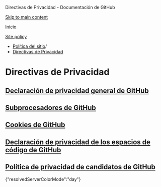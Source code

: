 Directivas de Privacidad - Documentación de GitHub

[Skip to main content](#main-content)

[Inicio](/es)

[Site policy](/es/site-policy)

* [Política del sitio](/es/site-policy)/
* [Directivas de Privacidad](/es/site-policy/privacy-policies)

Directivas de Privacidad
==========

[Declaración de privacidad general de GitHub](/es/site-policy/privacy-policies/github-general-privacy-statement)
----------

[Subprocesadores de GitHub](/es/site-policy/privacy-policies/github-subprocessors)
----------

[Cookies de GitHub](/es/site-policy/privacy-policies/github-cookies)
----------

[Declaración de privacidad de los espacios de código de GitHub](/es/site-policy/privacy-policies/github-codespaces-privacy-statement)
----------

[Política de privacidad de candidatos de GitHub](/es/site-policy/privacy-policies/github-candidate-privacy-policy)
----------

{"resolvedServerColorMode":"day"}
